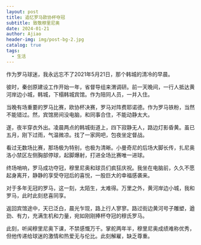 ```yaml
---
layout: post
title: 追忆罗马欧协杯夺冠
subtitle: 致敬穆里尼奥
date: 2024-01-21
author: Ajiao
header-img: img/post-bg-2.jpg
catalog: true
tags:
  - 生活
---
```

作为罗马球迷，我永远忘不了2021年5月21日，那个韩城的清冷的早晨。

彼时，秦创原建设工作开始一年，省督导组来渭调研。前一天晚间，一行人抵达黄河岸边小城，韩城，下榻韩城宾馆。作为陪同人员，一并入住。

当晚有场重要的罗马比赛，欧协杯决赛，罗马对阵费耶诺德。作为罗马铁粉，当然不能错过。然，宾馆房间没电脑，和同事合住，不能动静太大。

遂，夜半穿衣外出。凌晨两点的韩城街道上，四下寂静无人，路边灯影昏黄。虽已五月，刚下过雨，气温微凉。找了一家网吧，包夜坐定督战。

看过无数场比赛，那场极为特别，也极为清晰。小曼奇尼的后场大脚长传，扎尼奥洛小禁区左侧胸部停球，起脚爆射，打进全场比赛唯一进球。

终场哨响，罗马成功夺冠，穆里尼奥和球员们疯狂庆祝。我坐在电脑前，久久不愿起身离开，静静的享受夺冠后的喜悦，一股巨大的幸福感袭来。

对于多年无冠的罗马，这一刻，太陌生，太难得。万里之外，黄河岸边小城，我和罗马，此时此刻悲喜同享。

返回宾馆途中，天已泛白，晨光乍现，路上行人寥寥。路过街边黄河号子雕塑，遒劲、有力，充满生机和力量，宛如刚刚捧杯夺冠的穆氏罗马。

此刻，听闻穆里尼奥下课，不禁感慨万千。掌舵两年半，穆里尼奥成绩难称优秀，但他传递给球迷的激情和热爱无与伦比。此刻解雇，缺乏尊重。





